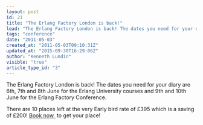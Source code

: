 ```yaml
---
layout: post
id: 21
title: "The Erlang Factory London is back!"
lead: "The Erlang Factory London is back! The dates you need for your diary are 6th, 7th and 8th June for the Erlang University courses and 9th and 10th June for the Erlang Factory Conference. "
tags: "conference"
date: "2011-05-03"
created_at: "2011-05-03T09:10:31Z"
updated_at: "2015-09-30T16:29:06Z"
author: "Kenneth Lundin"
visible: "true"
article_type_id: "3"
---
```


 The Erlang Factory London is back! The dates you need for your diary are 6th, 7th and 8th June for the Erlang University courses and 9th and 10th June for the Erlang Factory Conference.

 There are 10 places left at the very Early bird rate of £395 which is a saving of £200! [Book now ](http://www.erlang-factory.com/conference/London2011) to get your place!

 
